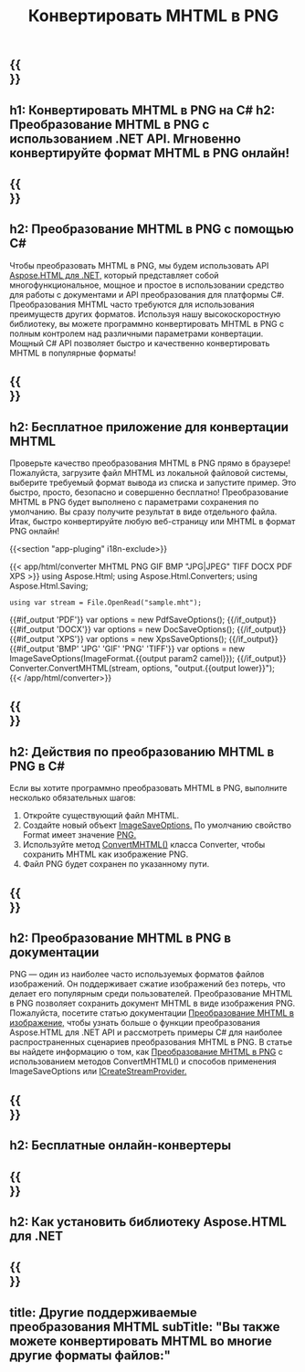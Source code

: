 ﻿---
translation: true
template: /templates/_template-conversion-child.md
title: Конвертировать MHTML в PNG
description: Конвертировать MHTML в PNG на C#. Легко используйте API в любом приложении .NET. Попробуйте онлайн-конвертер MHTML в PNG бесплатно!
url: /net/conversion/mhtml-to-png/
family: html
platformtag: net
feature: conversion
informat: MHTML
outformat: PNG
otherformats: DOCX PDF XPS BMP GIF JPEG TIFF
---

{{<section banner>}}
---
h1: Конвертировать MHTML в PNG на C#
h2: Преобразование MHTML в PNG с использованием .NET API. Мгновенно конвертируйте формат MHTML в PNG онлайн!
---

{{<section overview>}}
---
h2: Преобразование MHTML в PNG с помощью C#
---

Чтобы преобразовать MHTML в PNG, мы будем использовать API [Aspose.HTML для .NET,](https://products.aspose.com/html/net/) который представляет собой многофункциональное, мощное и простое в использовании средство для работы с документами и API преобразования для платформы C#. Преобразования MHTML часто требуются для использования преимуществ других форматов. Используя нашу высокоскоростную библиотеку, вы можете программно конвертировать MHTML в PNG с полным контролем над различными параметрами конвертации. Мощный C# API позволяет быстро и качественно конвертировать MHTML в популярные форматы!

{{<section demos>}}
---
h2: Бесплатное приложение для конвертации MHTML
---

Проверьте качество преобразования MHTML в PNG прямо в браузере! Пожалуйста, загрузите файл MHTML из локальной файловой системы, выберите требуемый формат вывода из списка и запустите пример. Это быстро, просто, безопасно и совершенно бесплатно! Преобразование MHTML в PNG будет выполнено с параметрами сохранения по умолчанию. Вы сразу получите результат в виде отдельного файла. Итак, быстро конвертируйте любую веб-страницу или MHTML в формат PNG онлайн!

{{<section "app-pluging" i18n-exclude>}}

{{< app/html/converter MHTML PNG GIF BMP "JPG|JPEG" TIFF DOCX PDF XPS >}}
using Aspose.Html;
using Aspose.Html.Converters;
using Aspose.Html.Saving;

    using var stream = File.OpenRead("sample.mht");
{{#if_output 'PDF'}}
    var options = new PdfSaveOptions();
{{/if_output}}
{{#if_output 'DOCX'}}
    var options = new DocSaveOptions();
{{/if_output}}
{{#if_output 'XPS'}}
    var options = new XpsSaveOptions();
{{/if_output}}
{{#if_output 'BMP' 'JPG' 'GIF' 'PNG' 'TIFF'}}
    var options = new ImageSaveOptions(ImageFormat.{{output param2 camel}});
{{/if_output}}
    Converter.ConvertMHTML(stream, options, "output.{{output lower}}");   
{{< /app/html/converter>}} 


{{<section steps>}}
---
h2: Действия по преобразованию MHTML в PNG в C#
---

Если вы хотите программно преобразовать MHTML в PNG, выполните несколько обязательных шагов:
1. Откройте существующий файл MHTML.
1. Создайте новый объект [ImageSaveOptions.](https://reference.aspose.com/html/net/aspose.html.saving/imagesaveoptions/) По умолчанию свойство Format имеет значение [PNG.](https://reference.aspose.com/html/net/aspose.html.rendering.image/imageformat/)
1. Используйте метод [ConvertMHTML()](https://reference.aspose.com/html/net/aspose.html.converters/converter/convertmhtml/) класса Converter, чтобы сохранить MHTML как изображение PNG.
1. Файл PNG будет сохранен по указанному пути.

{{<section documentation>}}
---
h2: Преобразование MHTML в PNG в документации
---

PNG — один из наиболее часто используемых форматов файлов изображений. Он поддерживает сжатие изображений без потерь, что делает его популярным среди пользователей. Преобразование MHTML в PNG позволяет сохранить документ MHTML в виде изображения PNG. Пожалуйста, посетите статью документации [Преобразование MHTML в изображение,](https://docs.aspose.com/html/net/converting-between-formats/mhtml-to-image/) чтобы узнать больше о функции преобразования Aspose.HTML для .NET API и рассмотреть примеры C# для наиболее распространенных сценариев преобразования MHTML в PNG. В статье вы найдете информацию о том, как <a href="https://docs.aspose.com/html/net/converting-between-formats/mhtml-to-image/#convert-mhtml-to-png " target="_blank">Преобразование MHTML в PNG</a> с использованием методов ConvertMHTML() и способов применения ImageSaveOptions или [ICreateStreamProvider.](https://reference.aspose.com/html/net/aspose.html.io/icreatestreamprovider/)

{{<section online-converters>}}
---
h2: Бесплатные онлайн-конвертеры
---

{{<section get-started>}}
---
h2: Как установить библиотеку Aspose.HTML для .NET
---

{{<section other-conversions>}}
---
title: Другие поддерживаемые преобразования MHTML
subTitle: "Вы также можете конвертировать MHTML во многие другие форматы файлов:"
---